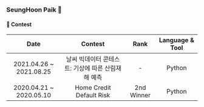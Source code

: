 ###  SeungHoon Paik 👋

#### 🔹 Contest
| Date | Contest | Rank | Language & Tool |
|:---:|:---:|:---:|:---:|
| 2021.04.26 ~ 2021.08.25 | 날씨 빅데이터 콘테스트: 기상에 따른 산림재해 예측 | - | Python |
| 2020.04.21 ~ 2020.05.10 | Home Credit Default Risk | 2nd Winner | Python |

<!--
**psh96911/psh96911** is a ✨ _special_ ✨ repository because its `README.md` (this file) appears on your GitHub profile.

Here are some ideas to get you started:

- 🔭 I’m currently working on ...
- 🌱 I’m currently learning ...
- 👯 I’m looking to collaborate on ...
- 🤔 I’m looking for help with ...
- 💬 Ask me about ...
- 📫 How to reach me: ...
- 😄 Pronouns: ...
- ⚡ Fun fact: ...
-->
